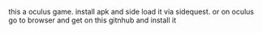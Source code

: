 this a oculus game. install apk and side load it via sidequest. or on oculus go to browser and get on this gitnhub and install it
